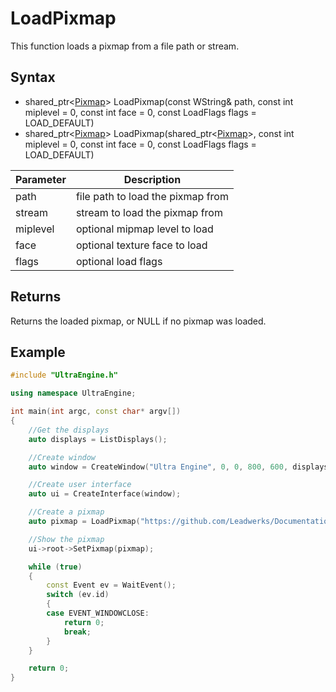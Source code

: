 # LoadPixmap

This function loads a pixmap from a file path or stream.

## Syntax

- shared_ptr<[Pixmap](Pixmap.md)\> LoadPixmap(const WString& path, const int miplevel = 0, const int face = 0, const LoadFlags flags = LOAD_DEFAULT)
- shared_ptr<[Pixmap](Pixmap.md)\> LoadPixmap(shared_ptr<[Pixmap](Stream.md)\>, const int miplevel = 0, const int face = 0, const LoadFlags flags = LOAD_DEFAULT)

| Parameter | Description |
|---|---|
| path | file path to load the pixmap from |
| stream | stream to load the pixmap from |
| miplevel | optional mipmap level to load |
| face | optional texture face to load |
| flags | optional load flags |

## Returns
Returns the loaded pixmap, or NULL if no pixmap was loaded.

## Example

```c++
#include "UltraEngine.h"

using namespace UltraEngine;

int main(int argc, const char* argv[])
{
    //Get the displays
    auto displays = ListDisplays();

    //Create window
    auto window = CreateWindow("Ultra Engine", 0, 0, 800, 600, displays[0]);

    //Create user interface
    auto ui = CreateInterface(window);

    //Create a pixmap
    auto pixmap = LoadPixmap("https://github.com/Leadwerks/Documentation/raw/master/Assets/Materials/Ground/dirt01.dds");

    //Show the pixmap
    ui->root->SetPixmap(pixmap);

    while (true)
    {
        const Event ev = WaitEvent();
        switch (ev.id)
        {
        case EVENT_WINDOWCLOSE:
            return 0;
            break;
        }
    }

    return 0;
}
```
